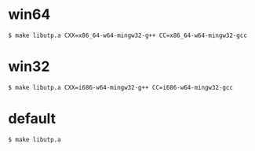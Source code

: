 # win64

```
$ make libutp.a CXX=x86_64-w64-mingw32-g++ CC=x86_64-w64-mingw32-gcc
```

# win32

```
$ make libutp.a CXX=i686-w64-mingw32-g++ CC=i686-w64-mingw32-gcc
```


# default
```
$ make libutp.a
```
